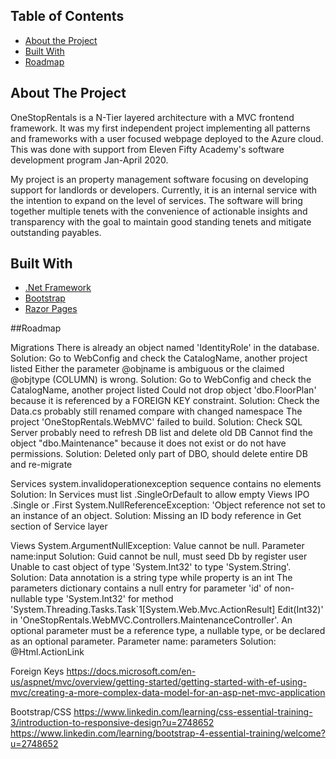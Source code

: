 <!-- TABLE OF CONTENTS -->
## Table of Contents

* [About the Project](#about-the-project)
* [Built With](#built-with)
* [Roadmap](#roadmap)


<!-- ABOUT THE PROJECT -->
## About The Project

OneStopRentals is a N-Tier layered architecture with a MVC frontend framework. It was my first independent project implementing all patterns and frameworks with a user focused webpage deployed to the Azure cloud. This was done with support from Eleven Fifty Academy's software development program Jan-April 2020.

My project is an property management software focusing on developing support for landlords or developers. Currently, it is an internal service with the intention to expand on the level of services. The software will bring together multiple tenets with the convenience of actionable insights and transparency with the goal to maintain good standing tenets and mitigate outstanding payables. 



## Built With

* [.Net Framework]()
* [Bootstrap]()
* [Razor Pages]()


##Roadmap

Migrations
There is already an object named 'IdentityRole' in the database.
Solution: Go to WebConfig and check the CatalogName, another project listed
Either the parameter @objname is ambiguous or the claimed @objtype (COLUMN) is wrong.
Solution: Go to WebConfig and check the CatalogName, another project listed
Could not drop object 'dbo.FloorPlan' because it is referenced by a FOREIGN KEY constraint.
Solution: Check the Data.cs probably still renamed compare with changed namespace 
The project 'OneStopRentals.WebMVC' failed to build.
Solution: Check SQL Server probably need to refresh DB list and delete old DB
Cannot find the object "dbo.Maintenance" because it does not exist or do not have permissions.
Solution: Deleted only part of DBO, should delete entire DB and re-migrate

Services
system.invalidoperationexception sequence contains no elements
Solution: In Services must list .SingleOrDefault to allow empty Views IPO .Single or .First
System.NullReferenceException: 'Object reference not set to an instance of an object.
Solution: Missing an ID body reference in Get section of Service layer

Views
System.ArgumentNullException: Value cannot be null. Parameter name:input
Solution: Guid cannot be null, must seed Db by register user
Unable to cast object of type 'System.Int32' to type 'System.String'.
Solution: Data annotation is a string type while property is an int
The parameters dictionary contains a null entry for parameter 'id' of non-nullable type 'System.Int32' for method 'System.Threading.Tasks.Task`1[System.Web.Mvc.ActionResult] Edit(Int32)' in 'OneStopRentals.WebMVC.Controllers.MaintenanceController'. An optional parameter must be a reference type, a nullable type, or be declared as an optional parameter.
Parameter name: parameters
Solution: @Html.ActionLink

Foreign Keys
https://docs.microsoft.com/en-us/aspnet/mvc/overview/getting-started/getting-started-with-ef-using-mvc/creating-a-more-complex-data-model-for-an-asp-net-mvc-application

Bootstrap/CSS
https://www.linkedin.com/learning/css-essential-training-3/introduction-to-responsive-design?u=2748652
https://www.linkedin.com/learning/bootstrap-4-essential-training/welcome?u=2748652
